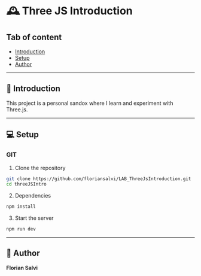 # 🕰️ Three JS Introduction

## Tab of content
- [Introduction](#-introduction)
- [Setup](#-setup)
- [Author](#-author)

---

## 🏁 Introduction
This project is a personal sandox where I learn and experiment with Three.js.

---

## 💻 Setup

### GIT

1. Clone the repository

```bash
git clone https://github.com/floriansalvi/LAB_ThreeJsIntroduction.git
cd threeJSIntro
```

2. Dependencies

```bash
npm install
```

3. Start the server

```bash
npm run dev
```
---

## 👥 Author

**Florian Salvi**  